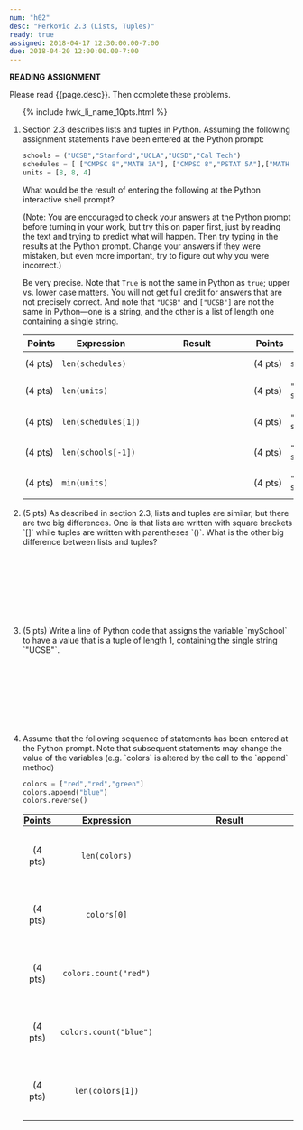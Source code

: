 ```yaml
---
num: "h02"
desc: "Perkovic 2.3 (Lists, Tuples)"
ready: true
assigned: 2018-04-17 12:30:00.00-7:00
due: 2018-04-20 12:00:00.00-7:00
---
```


<b>READING ASSIGNMENT</b>

Please read {{page.desc}}.  Then complete these problems.

<ol>

{% include hwk_li_name_10pts.html %}

<li markdown="1">

Section 2.3 describes lists and tuples in Python.  Assuming the following assignment statements have been entered at the Python prompt:

```python
schools = ("UCSB","Stanford","UCLA","UCSD","Cal Tech")
schedules = [ ["CMPSC 8","MATH 3A"], ["CMPSC 8","PSTAT 5A"],["MATH 3B"] ]
units = [8, 8, 4]
```

What would be the result of entering the following at
the Python interactive shell prompt?

(Note: You are encouraged to check your answers at the Python prompt
before turning in your work, but try this on paper first, just by
reading the text and trying to predict what will happen.  Then try
typing in the results at the Python prompt.  Change your answers if
they were mistaken, but even more important, try to figure out why you
were incorrect.)

Be very precise.  Note that `True` is not the same in Python as `true`; upper
vs. lower case matters.  You will not get full credit for answers that are not
precisely correct.  And note that `"UCSB"` and `["UCSB"]` are not the same in Python&mdash;one is a string, and the other is a list of length one containing a single string.

<style>
div.bigger table * td { padding: 0.7em 3pt 0.7em 3pt; }
span.wide { padding: 0pt 4em 0pt 4em; }
</style>

<div class="bigger" markdown="1">

| Points  | Expression  | <span class="wide">Result</span> | Points  | Expression  | <span class="wide">Result</span> |
|---------|-------------|--------|---------|-------------|--------|
| (4 pts) | `len(schedules)` |        | (4 pts) | `sum(units)`     |        |
| (4 pts) | `len(units)`    |        | (4 pts) | `"CMPSC 8" in schedules[0]`|        |
| (4 pts) | `len(schedules[1])`    |        | (4 pts) | `"UCSD" in schools` |        |
| (4 pts) | `len(schools[-1])`    |        | (4 pts) | `"U" in schools[1]`  |        |
| (4 pts) | `min(units)`    |        | (4 pts) | `"MATH 3A" in schedules`    |        |

</div>
<div class="pagebreak"></div>
</li>


<li style="margin-bottom:10em;" markdown="1">
(5 pts) As described in section 2.3, lists and tuples are similar, but there are two big differences.  One is that lists are written with square brackets `[]` while tuples are written with parentheses `()`.  What is the other big difference between lists and tuples?


</li>

<li style="margin-bottom:10em;" markdown="1">
(5 pts) Write a line of Python code that assigns the variable `mySchool` to have a value that is a tuple of length 1, containing the single string `"UCSB"`.


</li>



<li markdown="1"> Assume that the following sequence of statements has been
entered at the Python prompt.  Note that subsequent statements may
change the value of the variables (e.g. `colors` is altered by the
call to the `append` method)

```python
colors = ["red","red","green"]
colors.append("blue")
colors.reverse()
```

<style>
div.evenbigger table * td { padding: 2em 1pt 2em 1pt; text-align: center; }
div.evenbigger table * th { padding: 0em 1pt 0em 1pt; margin: 0 0 0 0;
  text-align:center;}
div.evenbigger table * td code { padding: 0pt 1em 0pt 1em; }
span.wider { padding: 0pt 6em 0pt 6em; }
</style>


<div class="evenbigger" markdown="1">

| Points  | Expression  | <span class="wider">Result</span> | Points  | Expression  | <span class="wider">Result</span> |
|---------|-------------|--------|---------|-------------|--------|
| (4 pts) | `len(colors)` |        | (4 pts) | `colors[-1][-1]`     |        |
| (4 pts) | `colors[0]`    |        | (4 pts) | `colors[2][0]` |        |
| (4 pts) | `colors.count("red")`    |        | (4 pts) | `"blue" not in colors`  |        |
| (4 pts) | `colors.count("blue")`    |        | (4 pts) | `colors.count(colors[-1])` |        |
| (4 pts) | `len(colors[1])`    |        | (4 pts) | `"e" in colors[0]`    |        |

</div>


</li>

</ol>

